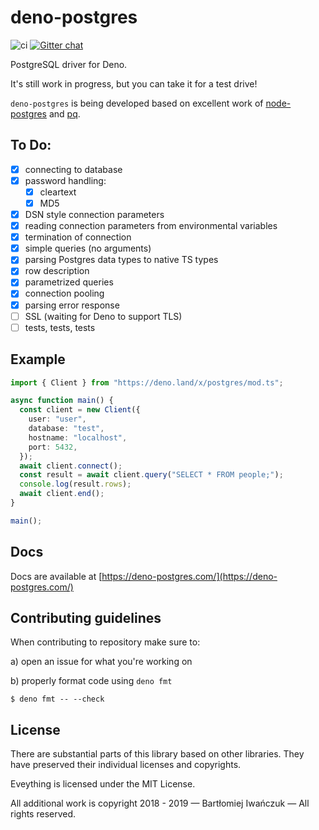 # deno-postgres

![ci](https://github.com/buildondata/deno-postgres/workflows/ci/badge.svg)
[![Gitter chat](https://badges.gitter.im/gitterHQ/gitter.png)](https://gitter.im/deno-postgres/community)

PostgreSQL driver for Deno.

It's still work in progress, but you can take it for a test drive!

`deno-postgres` is being developed based on excellent work of
[node-postgres](https://github.com/brianc/node-postgres) and
[pq](https://github.com/lib/pq).

## To Do:

- [x] connecting to database
- [x] password handling:
  - [x] cleartext
  - [x] MD5
- [x] DSN style connection parameters
- [x] reading connection parameters from environmental variables
- [x] termination of connection
- [x] simple queries (no arguments)
- [x] parsing Postgres data types to native TS types
- [x] row description
- [x] parametrized queries
- [x] connection pooling
- [x] parsing error response
- [ ] SSL (waiting for Deno to support TLS)
- [ ] tests, tests, tests

## Example

```ts
import { Client } from "https://deno.land/x/postgres/mod.ts";

async function main() {
  const client = new Client({
    user: "user",
    database: "test",
    hostname: "localhost",
    port: 5432,
  });
  await client.connect();
  const result = await client.query("SELECT * FROM people;");
  console.log(result.rows);
  await client.end();
}

main();
```

## Docs

Docs are available at [https://deno-postgres.com/](https://deno-postgres.com/)

## Contributing guidelines

When contributing to repository make sure to:

a) open an issue for what you're working on

b) properly format code using `deno fmt`

```shell
$ deno fmt -- --check
```

## License

There are substantial parts of this library based on other libraries. They have
preserved their individual licenses and copyrights.

Eveything is licensed under the MIT License.

All additional work is copyright 2018 - 2019 — Bartłomiej Iwańczuk — All rights
reserved.
